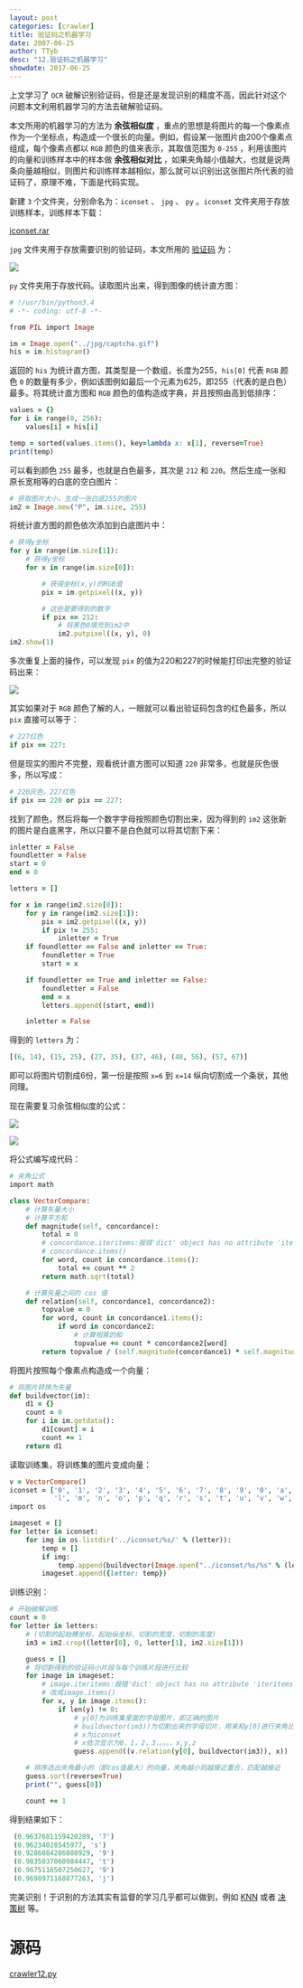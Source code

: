 ```yaml
---
layout: post
categories: [crawler]
title: 验证码之机器学习
date: 2007-06-25
author: TTyb
desc: "12.验证码之机器学习"
showdate: 2017-06-25
---
```


上文学习了 `OCR` 破解识别验证码，但是还是发现识别的精度不高，因此针对这个问题本文利用机器学习的方法去破解验证码。 

本文所用的机器学习的方法为 **余弦相似度** ，重点的思想是将图片的每一个像素点作为一个坐标点，构造成一个很长的向量。例如，假设某一张图片由200个像素点组成，每个像素点都以 `RGB` 颜色的值来表示，其取值范围为 `0-255` ，利用该图片的向量和训练样本中的样本做 **余弦相似对比** ，如果夹角越小值越大，也就是说两条向量越相似，则图片和训练样本越相似，那么就可以识别出这张图片所代表的验证码了，原理不难，下面是代码实现。

新建 `3` 个文件夹，分别命名为：`iconset` 、 `jpg` 、 `py` 。`iconset` 文件夹用于存放训练样本，训练样本下载：

<a href="/code/crawler12/iconset.rar" target="_blank">iconset.rar</a>

`jpg` 文件夹用于存放需要识别的验证码，本文所用的 <a href="/img/crawler12/captcha.gif" target="_blank">验证码</a> 为：

<p style="text-align:center"><img  src="/img/crawler12/captcha.gif" class="img-responsive"style="display: block; margin-right: auto; margin-left: auto;"></p>

`py` 文件夹用于存放代码。读取图片出来，得到图像的统计直方图：

~~~ruby
# !/usr/bin/python3.4
# -*- coding: utf-8 -*-

from PIL import Image

im = Image.open("../jpg/captcha.gif")
his = im.histogram()
~~~

返回的 `his` 为统计直方图，其类型是一个数组，长度为255，`his[0]` 代表 `RGB` 颜色 `0` 的数量有多少，例如该图例如最后一个元素为625，即255（代表的是白色）最多。将其统计直方图和 `RGB` 颜色的值构造成字典，并且按照由高到低排序：

~~~ruby
values = {}
for i in range(0, 256):
    values[i] = his[i]

temp = sorted(values.items(), key=lambda x: x[1], reverse=True)
print(temp)
~~~

可以看到颜色 `255` 最多，也就是白色最多，其次是 `212` 和 `220`。然后生成一张和原长宽相等的白底的空白图片：

~~~ruby
# 获取图片大小，生成一张白底255的图片
im2 = Image.new("P", im.size, 255)
~~~

将统计直方图的颜色依次添加到白底图片中：

~~~ruby
# 获得y坐标
for y in range(im.size[1]):
    # 获得y坐标
    for x in range(im.size[0]):

        # 获得坐标(x,y)的RGB值
        pix = im.getpixel((x, y))

        # 这些是要得到的数字
        if pix == 212:
            # 将黑色0填充到im2中
            im2.putpixel((x, y), 0)
im2.show(1)
~~~

多次重复上面的操作，可以发现 `pix` 的值为220和227的时候能打印出完整的验证码出来：

<p style="text-align:center"><img  src="/img/crawler12/im2.gif" class="img-responsive"style="display: block; margin-right: auto; margin-left: auto;"></p>

其实如果对于 `RGB` 颜色了解的人，一眼就可以看出验证码包含的红色最多，所以 `pix` 直接可以等于：

~~~ruby
# 227红色
if pix == 227:
~~~

但是现实的图片不完整，观看统计直方图可以知道 `220` 非常多，也就是灰色很多，所以写成：

~~~ruby
# 220灰色，227红色
if pix == 220 or pix == 227:
~~~

找到了颜色，然后将每一个数字字母按照颜色切割出来，因为得到的 `im2` 这张新的图片是白底黑字，所以只要不是白色就可以将其切割下来：

~~~ruby
inletter = False
foundletter = False
start = 0
end = 0

letters = []

for x in range(im2.size[0]):
    for y in range(im2.size[1]):
        pix = im2.getpixel((x, y))
        if pix != 255:
            inletter = True
    if foundletter == False and inletter == True:
        foundletter = True
        start = x

    if foundletter == True and inletter == False:
        foundletter = False
        end = x
        letters.append((start, end))

    inletter = False
~~~

得到的 `letters` 为：

~~~ruby
[(6, 14), (15, 25), (27, 35), (37, 46), (48, 56), (57, 67)]
~~~

即可以将图片切割成6份，第一份是按照 `x=6` 到 `x=14` 纵向切割成一个条状，其他同理。

现在需要复习余弦相似度的公式：

<p style="text-align:center"><img src="/img/crawler12/result1.jpg" class="img-responsive"style="display: block; margin-right: auto; margin-left: auto;"></p>

<p style="text-align:center"><img src="/img/crawler12/result2.jpg" class="img-responsive"style="display: block; margin-right: auto; margin-left: auto;"></p>

将公式编写成代码：

~~~ruby
# 夹角公式
import math

class VectorCompare:
    # 计算矢量大小
    # 计算平方和
    def magnitude(self, concordance):
        total = 0
        # concordance.iteritems:报错'dict' object has no attribute 'iteritems'
        # concordance.items()
        for word, count in concordance.items():
            total += count ** 2
        return math.sqrt(total)

    # 计算矢量之间的 cos 值
    def relation(self, concordance1, concordance2):
        topvalue = 0
        for word, count in concordance1.items():
            if word in concordance2:
                # 计算相乘的和
                topvalue += count * concordance2[word]
        return topvalue / (self.magnitude(concordance1) * self.magnitude(concordance2))
~~~

将图片按照每个像素点构造成一个向量：

~~~ruby
# 将图片转换为矢量
def buildvector(im):
    d1 = {}
    count = 0
    for i in im.getdata():
        d1[count] = i
        count += 1
    return d1
~~~

读取训练集，将训练集的图片变成向量：

~~~ruby
v = VectorCompare()
iconset = ['0', '1', '2', '3', '4', '5', '6', '7', '8', '9', '0', 'a', 'b', 'c', 'd', 'e', 'f', 'g', 'h', 'i', 'j', 'k',
           'l', 'm', 'n', 'o', 'p', 'q', 'r', 's', 't', 'u', 'v', 'w', 'x', 'y', 'z']
import os

imageset = []
for letter in iconset:
    for img in os.listdir('../iconset/%s/' % (letter)):
        temp = []
        if img:
            temp.append(buildvector(Image.open("../iconset/%s/%s" % (letter, img))))
        imageset.append({letter: temp})
~~~

训练识别：

~~~ruby
# 开始破解训练
count = 0
for letter in letters:
    # (切割的起始横坐标，起始纵坐标，切割的宽度，切割的高度)
    im3 = im2.crop((letter[0], 0, letter[1], im2.size[1]))

    guess = []
    # 将切割得到的验证码小片段与每个训练片段进行比较
    for image in imageset:
        # image.iteritems:报错'dict' object has no attribute 'iteritems'
        # 改成image.items()
        for x, y in image.items():
            if len(y) != 0:
                # y[0]为训练集里面的字母图片，即正确的图片
                # buildvector(im3))为切割出来的字母切片，用来和y[0]进行夹角比对
                # x为iconset
                # x依次显示为0，1，2，3，。。。，x,y,z
                guess.append((v.relation(y[0], buildvector(im3)), x))

    # 排序选出夹角最小的（即cos值最大）的向量，夹角越小则越接近重合，匹配越接近
    guess.sort(reverse=True)
    print("", guess[0])

    count += 1
~~~

得到结果如下：

~~~ruby
 (0.9637681159420289, '7')
 (0.96234028545977, 's')
 (0.9286884286888929, '9')
 (0.9835037060984447, 't')
 (0.9675116507250627, '9')
 (0.9698971168877263, 'j')
~~~

完美识别！于识别的方法其实有监督的学习几乎都可以做到，例如 [KNN](http://www.tybai.com/%E6%9C%BA%E5%99%A8%E5%AD%A6%E4%B9%A0/KNN%E8%BF%91%E9%82%BB%E7%AE%97%E6%B3%95.html) 或者 [决策树](http://www.tybai.com/%E6%9C%BA%E5%99%A8%E5%AD%A6%E4%B9%A0/ID3%E5%86%B3%E7%AD%96%E6%A0%91%E7%AE%97%E6%B3%95.html) 等。

# 源码

<a href="/code/crawler12/crawler12.py" target="_blank">crawler12.py</a>
